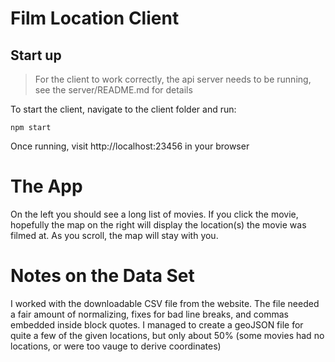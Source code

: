 # Film Location Client

## Start up
> For the client to work correctly, the api server needs to be running, see the server/README.md for details

To start the client, navigate to the client folder and run:
```
npm start
```
Once running, visit http://localhost:23456 in your browser

# The App
On the left you should see a long list of movies. If you click the movie, hopefully the map on the right will display the location(s) the movie was filmed at. As you scroll, the map will stay with you.

# Notes on the Data Set
I worked with the downloadable CSV file from the website. The file needed a fair amount of normalizing, fixes for bad line breaks, and commas embedded inside block quotes. I managed to create a geoJSON file for quite a few of the given locations, but only about 50% (some movies had no locations, or were too vauge to derive coordinates)